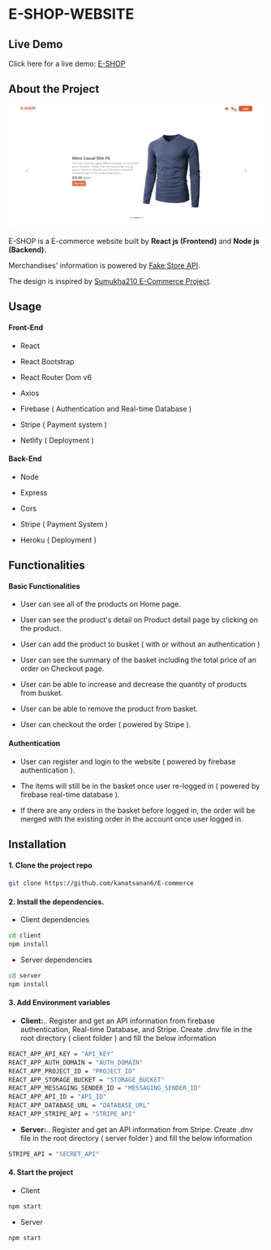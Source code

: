 # E-SHOP-WEBSITE

## Live Demo

Click here for a live demo: [E-SHOP](https://e-shop-commerce-app.netlify.app/)

## About the Project

![Home page](https://github.com/kanatsanan6/E-commerce/blob/master/client/public/HomePage.PNG?raw=true)

E-SHOP is a E-commerce website built by **React js (Frontend)** and **Node js (Backend).**

Merchandises' information is powered by [Fake Store API](https://fakestoreapi.com/).

The design is inspired by [Sumukha210 E-Commerce Project](https://github.com/Sumukha210/E-kart-website#redux-hooks).

## Usage

#### Front-End

- React

- React Bootstrap

- React Router Dom v6

- Axios

- Firebase ( Authentication and Real-time Database )

- Stripe ( Payment system )

- Netlify ( Deployment )

#### Back-End

- Node

- Express

- Cors

- Stripe ( Payment System )

- Heroku ( Deployment )

## Functionalities

#### Basic Functionalities

- User can see all of the products on Home page.

- User can see the product's detail on Product detail page by clicking on the product.

- User can add the product to busket ( with or without an authentication )

- User can see the summary of the basket including the total price of an order on Checkout page.

- User can be able to increase and decrease the quantity of products from busket.

- User can be able to remove the product from basket.

- User can checkout the order ( powered by Stripe ).

#### Authentication

- User can register and login to the website ( powered by firebase authentication ).

- The items will still be in the basket once user re-logged in ( powered by firebase real-time database ). 

- If there are any orders in the basket before logged in, the order will be merged with the existing order in the account once user logged in.

## Installation

#### 1. Clone the project repo

```bash
git clone https://github.com/kanatsanan6/E-commerce
```

#### 2. Install the dependencies.

- Client dependencies

```bash
cd client
npm install
```

- Server dependencies

```bash
cd server
npm install
```
#### 3. Add Environment variables

- **Client:**..
Register and get an API information from firebase authentication, Real-time Database, and Stripe.
Create .dnv file in the root directory ( client folder ) and fill the below information

```bash
REACT_APP_API_KEY = "API_KEY"
REACT_APP_AUTH_DOMAIN = "AUTH_DOMAIN"
REACT_APP_PROJECT_ID = "PROJECT_ID"
REACT_APP_STORAGE_BUCKET = "STORAGE_BUCKET"
REACT_APP_MESSAGING_SENDER_ID = "MESSAGING_SENDER_ID"
REACT_APP_API_ID = "API_ID"
REACT_APP_DATABASE_URL = "DATABASE_URL"
REACT_APP_STRIPE_API = "STRIPE_API"
```

- **Server:**..
Register and get an API information from Stripe.
Create .dnv file in the root directory ( server folder ) and fill the below information

```bash
STRIPE_API = "SECRET_API"
```

#### 4. Start the project

- Client

```bash
npm start
```

- Server

```bash
npm start
```
